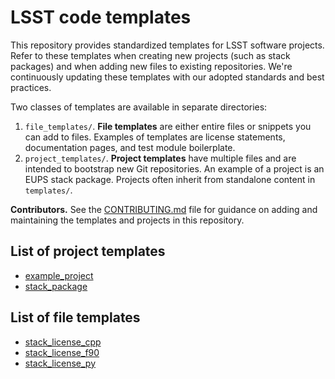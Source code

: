 # LSST code templates

This repository provides standardized templates for LSST software projects.
Refer to these templates when creating new projects (such as stack packages) and when adding new files to existing repositories.
We're continuously updating these templates with our adopted standards and best practices.

Two classes of templates are available in separate directories:

1. `file_templates/`.
   **File templates** are either entire files or snippets you can add to files.
   Examples of templates are license statements, documentation pages, and test module boilerplate.
2. `project_templates/`.
   **Project templates** have multiple files and are intended to bootstrap new Git repositories.
   An example of a project is an EUPS stack package.
   Projects often inherit from standalone content in `templates/`.

**Contributors.** See the [CONTRIBUTING.md](CONTRIBUTING.md) file for guidance on adding and maintaining the templates and projects in this repository.

## List of project templates

- [example_project](project_templates/example_project/)
- [stack_package](project_templates/stack_package/)

## List of file templates

- [stack_license_cpp](file_templates/stack_license_cpp)
- [stack_license_f90](file_templates/stack_license_f90)
- [stack_license_py](file_templates/stack_license_py)
